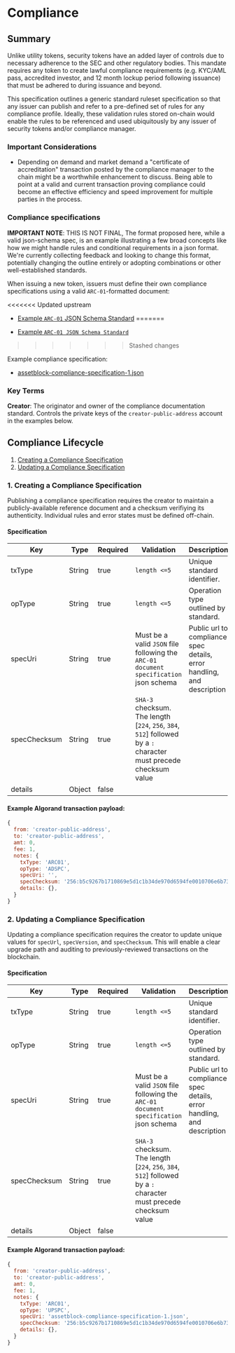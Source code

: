 # Compliance

## Summary

Unlike utility tokens, security tokens have an added layer of controls due to necessary adherence to the SEC and other regulatory bodies. This mandate requires any token to create lawful compliance requirements (e.g. KYC/AML pass, accredited investor, and 12 month lockup period following issuance) that must be adhered to during issuance and beyond.

This specification outlines a generic standard ruleset specification so that any issuer can publish and refer to a pre-defined set of rules for any compliance profile. Ideally, these validation rules stored on-chain would enable the rules to be referenced and used ubiquitously by any issuer of security tokens and/or compliance manager.

### Important Considerations

* Depending on demand and market demand a "certificate of accreditation" transaction posted by the compliance manager to the chain might be a worthwhile enhancement to discuss. Being able to point at a valid and current transaction proving compliance could become an effective efficiency and speed improvement for multiple parties in the process.

### Compliance specifications

**IMPORTANT NOTE**: THIS IS NOT FINAL, The format proposed here, while a valid json-schema spec, is an example illustrating a few broad concepts like how we might handle rules and conditional requirements in a json format. We're currently collecting feedback and looking to change this format, potentially changing the outline entirely or adopting combinations or other well-established standards.

When issuing a new token, issuers must define their own compliance specifications using a valid `ARC-01`-formatted document:

<<<<<<< Updated upstream
* [Example `ARC-01` JSON Schema Standard](./schema.json)
=======
- [Example `ARC-01 JSON Schema Standard`](./schema.json)
>>>>>>> Stashed changes

Example compliance specification:

- [assetblock-compliance-specification-1.json](./compliance-example.json)

### Key Terms

**Creator**: The originator and owner of the compliance documentation standard. Controls the private keys of the `creator-public-address` account in the examples below.

## Compliance Lifecycle

1. [Creating a Compliance Specification](#creating-a-compliance-specification)
1. [Updating a Compliance Specification](#updating-a-compliance-specification)

### 1. Creating a Compliance Specification

Publishing a compliance specification requires the creator to maintain a publicly-available reference document and a checksum verifiying its authenticity. Individual rules and error states must be defined off-chain.

#### Specification

| Key          | Type   | Required | Validation                                                                                                        | Description                                                            |
| ------------ | ------ | -------- | ----------------------------------------------------------------------------------------------------------------- | ---------------------------------------------------------------------- |
| txType       | String | true     | `length <=5`                                                                                                      | Unique standard identifier.                                            |
| opType       | String | true     | `length <=5`                                                                                                      | Operation type outlined by standard.                                   |
| specUri      | String | true     | Must be a valid `JSON` file following the `ARC-01 document specification` json schema                             | Public url to compliance spec details, error handling, and description |
| specChecksum | String | true     | `SHA-3` checksum. The length [`224`, `256`, `384`, `512`] followed by a `:` character must precede checksum value |                                                                        |  | details | Object | true |  |  |
| details      | Object | false    |                                                                                                                   |                                                                        |

#### Example Algorand transaction payload:

```js
{
  from: 'creator-public-address',
  to: 'creator-public-address',
  amt: 0,
  fee: 1,
  notes: {
    txType: 'ARC01',
    opType: 'ADSPC',
    specUri: '',
    specChecksum: '256:b5c9267b1710869e5d1c1b34de970d6594fe0010706e6b7366c42d7151728a50',
    details: {},
  }
}
```

### 2. Updating a Compliance Specification

Updating a compliance specification requires the creator to update unique values for `specUrl`, `specVersion`, and `specChecksum`. This will enable a clear upgrade path and auditing to previously-reviewed transactions on the blockchain.

#### Specification

| Key          | Type   | Required | Validation                                                                                                        | Description                                                            |
| ------------ | ------ | -------- | ----------------------------------------------------------------------------------------------------------------- | ---------------------------------------------------------------------- |
| txType       | String | true     | `length <=5`                                                                                                      | Unique standard identifier.                                            |
| opType       | String | true     | `length <=5`                                                                                                      | Operation type outlined by standard.                                   |
| specUri      | String | true     | Must be a valid `JSON` file following the `ARC-01 document specification` json schema                             | Public url to compliance spec details, error handling, and description |
| specChecksum | String | true     | `SHA-3` checksum. The length [`224`, `256`, `384`, `512`] followed by a `:` character must precede checksum value |                                                                        |
| details      | Object | false    |                                                                                                                   |                                                                        |

#### Example Algorand transaction payload:

```js
{
  from: 'creator-public-address',
  to: 'creator-public-address',
  amt: 0,
  fee: 1,
  notes: {
    txType: 'ARC01',
    opType: 'UPSPC',
    specUri: 'assetblock-compliance-specification-1.json',
    specChecksum: '256:b5c9267b1710869e5d1c1b34de970d6594fe0010706e6b7366c42d7151728a50',
    details: {},
  }
}
```
